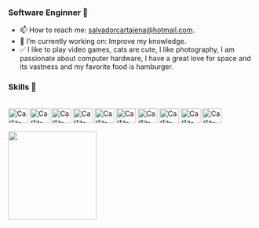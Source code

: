### Software Enginner 🐬


- 📫 How to reach me: salvadorcartajena@hotmail.com.
- 🧠 I’m currently working on: Improve my knowledge.
- ✅ I like to play video games, cats are cute, I like photography, I am passionate about computer hardware, I have a great love for space and its vastness and my favorite food is hamburger.

### Skills 🎯
<div style="display: inline_block"><br>
  <img align="center" alt="Carta-HTML" height="30" width="40"  src="https://cdn.jsdelivr.net/gh/devicons/devicon/icons/html5/html5-original.svg" />
  <img align="center" alt="Carta-CSS" height="30" width="40"  src="https://cdn.jsdelivr.net/gh/devicons/devicon/icons/css3/css3-original.svg" />
  <img align="center" alt="Carta-JS" height="30" width="40" src="https://cdn.jsdelivr.net/gh/devicons/devicon/icons/javascript/javascript-original.svg" />
  <img align="center" alt="Carta-JS" height="30" width="40" src="https://cdn.jsdelivr.net/gh/devicons/devicon/icons/php/php-original.svg" />
  <img align="center" alt="Carta-c#" height="30" width="40" src="https://cdn.jsdelivr.net/gh/devicons/devicon/icons/csharp/csharp-original.svg" />
  <img align="center" alt="Carta-bos" height="30" width="40" src="https://cdn.jsdelivr.net/gh/devicons/devicon/icons/bootstrap/bootstrap-original.svg" />
  <img align="center" alt="Carta-TAILD" height="30" width="40" src="https://cdn.jsdelivr.net/gh/devicons/devicon/icons/tailwindcss/tailwindcss-plain.svg" />
  <img align="center" alt="Carta-mysql" height="30" width="40" src="https://cdn.jsdelivr.net/gh/devicons/devicon/icons/mysql/mysql-original.svg" />
  <img align="center" alt="Carta-post" height="30" width="40" src="https://cdn.jsdelivr.net/gh/devicons/devicon/icons/postgresql/postgresql-original.svg" />
  <img align="center" alt="Carta-git" height="30" width="40" src="https://cdn.jsdelivr.net/gh/devicons/devicon/icons/git/git-original.svg" />
</div>
<br>
<img height="180em" src="https://github-readme-stats.vercel.app/api/top-langs/?username=Cartagena2001&layout=compact&langs_count=7&theme=synthwave"/>


<!--
**Cartagena2001/Cartagena2001** is a ✨ _special_ ✨ repository because its `README.md` (this file) appears on your GitHub profile.

Here are some ideas to get you started:

- 🔭 I’m currently working on ...
- 🌱 I’m currently learning ...
- 👯 I’m looking to collaborate on ...
- 🤔 I’m looking for help with ...
- 💬 Ask me about ...
- 📫 How to reach me: ...
- 😄 Pronouns: ...
- ⚡ Fun fact: ...
-->
